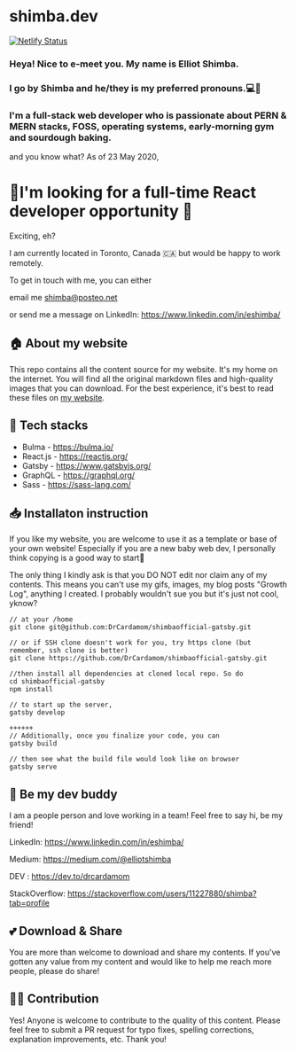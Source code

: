 # shimba.dev

[![Netlify Status](https://api.netlify.com/api/v1/badges/6c57d42b-1c96-4c8f-abb0-fc1c3e4e0d04/deploy-status)](https://app.netlify.com/sites/shimba/deploys)

### Heya! Nice to e-meet you. My name is Elliot Shimba. 

### I go by Shimba and he/they is my preferred pronouns.💻🌈

### I'm a full-stack web developer who is passionate about PERN & MERN stacks, FOSS, operating systems, early-morning gym and sourdough baking.
 and you know what? As of 23 May 2020,
#  🎉I'm looking for a full-time React developer opportunity 🎉 
Exciting, eh?

I am currently located in Toronto, Canada 🇨🇦 but would be happy to work remotely.

To get in touch with me, you can either

email me  shimba@posteo.net

or send me a message on LinkedIn: https://www.linkedin.com/in/eshimba/


## 🏠 About my website

This repo contains all the content source for my website. It's my home on the internet. You will find all the original markdown files and high-quality images that you can download. For the best experience, it's best to read these files on [my website](www.shimba.dev).

## 🧰 Tech stacks
+ Bulma - https://bulma.io/
+ React.js - https://reactjs.org/
+ Gatsby - https://www.gatsbyjs.org/
+ GraphQL - https://graphql.org/
+ Sass - https://sass-lang.com/

## 📥 Installaton instruction
If you like my website, you are welcome to use it as a template or base of your own website! Especially if you are a new  baby web dev, I personally think copying is a good way to start🐣

The only thing I kindly ask is that you DO NOT edit nor claim any of my contents. This means you can't use my gifs, images, my blog posts "Growth Log", anything I created. I probably wouldn't sue you but it's just not cool, yknow?
```
// at your /home
git clone git@github.com:DrCardamom/shimbaofficial-gatsby.git

// or if SSH clone doesn't work for you, try https clone (but remember, ssh clone is better)
git clone https://github.com/DrCardamom/shimbaofficial-gatsby.git

//then install all dependencies at cloned local repo. So do
cd shimbaofficial-gatsby
npm install

// to start up the server,
gatsby develop

++++++
// Additionally, once you finalize your code, you can 
gatsby build 

// then see what the build file would look like on browser
gatsby serve

```

## :wave: Be my dev buddy
I am a people person and love working in a team! Feel free to say hi, be my friend!

LinkedIn: https://www.linkedin.com/in/eshimba/

Medium:  https://medium.com/@elliotshimba

DEV : https://dev.to/drcardamom

StackOverflow: https://stackoverflow.com/users/11227880/shimba?tab=profile

## 💕 Download & Share
You are more than welcome to download and share my contents. If you've gotten any value from my content and would like to help me reach more people, please do share!

## 🤜🤛 Contribution
Yes! Anyone is welcome to contribute to the quality of this content. Please feel free to submit a PR request for typo fixes, spelling corrections, explanation improvements, etc. Thank you!

